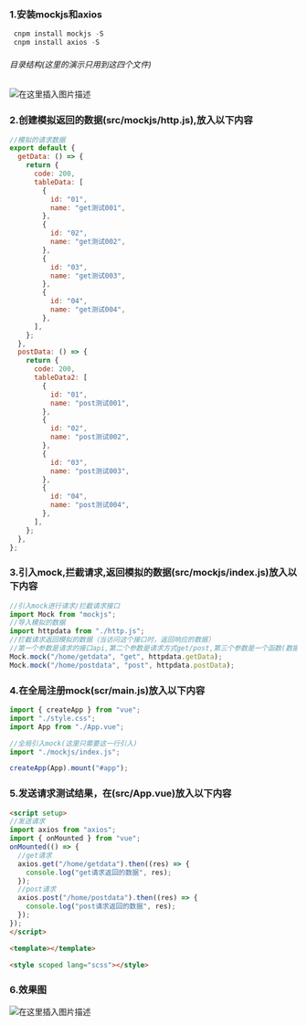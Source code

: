 ### 1.安装mockjs和axios
```js
 cnpm install mockjs -S
 cnpm install axios -S
```
###### 目录结构(这里的演示只用到这四个文件)
![在这里插入图片描述](https://img-blog.csdnimg.cn/0960f9865a904bad904918fb4eea2d35.png)

### 2.创建模拟返回的数据(src/mockjs/http.js),放入以下内容
```js
//模拟的请求数据
export default {
  getData: () => {
    return {
      code: 200,
      tableData: [
        {
          id: "01",
          name: "get测试001",
        },
        {
          id: "02",
          name: "get测试002",
        },
        {
          id: "03",
          name: "get测试003",
        },
        {
          id: "04",
          name: "get测试004",
        },
      ],
    };
  },
  postData: () => {
    return {
      code: 200,
      tableData2: [
        {
          id: "01",
          name: "post测试001",
        },
        {
          id: "02",
          name: "post测试002",
        },
        {
          id: "03",
          name: "post测试003",
        },
        {
          id: "04",
          name: "post测试004",
        },
      ],
    };
  },
};

```
### 3.引入mock,拦截请求,返回模拟的数据(src/mockjs/index.js)放入以下内容
```js
//引入mock进行请求/拦截请求接口
import Mock from "mockjs";
//导入模拟的数据
import httpdata from "./http.js";
//拦截请求返回模拟的数据（当访问这个接口时，返回响应的数据）
//第一个参数是请求的接口api,第二个参数是请求方式get/post,第三个参数是一个函数(数据),
Mock.mock("/home/getdata", "get", httpdata.getData);
Mock.mock("/home/postdata", "post", httpdata.postData);
```
### 4.在全局注册mock(scr/main.js)放入以下内容
```js
import { createApp } from "vue";
import "./style.css";
import App from "./App.vue";

//全局引入mock(这里只需要这一行引入)
import "./mockjs/index.js";

createApp(App).mount("#app");

```
### 5.发送请求测试结果，在(src/App.vue)放入以下内容
```html
<script setup>
//发送请求
import axios from "axios";
import { onMounted } from "vue";
onMounted(() => {
  //get请求
  axios.get("/home/getdata").then((res) => {
    console.log("get请求返回的数据", res);
  });
  //post请求
  axios.post("/home/postdata").then((res) => {
    console.log("post请求返回的数据", res);
  });
});
</script>

<template></template>

<style scoped lang="scss"></style>

```
### 6.效果图
![在这里插入图片描述](https://img-blog.csdnimg.cn/901f73ec68ad4375b4ee39f56d9a48b9.png)